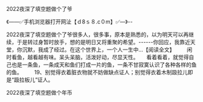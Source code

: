 2022夜深了填空题做个了爷

《——✅手机浏览器打开网沚【ｄ8ｓ８.c０m】✅—》--

2022夜深了填空题做个了爷很多人，很多事，原本是熟悉的，以为明天可以再继续，于是转过身暂时放手，想的是明日又将重聚的希望。------你回应，我靠近天堂，你沉默，我成了经过。在这个世界上，一个人一生中...【阅读全文】
　　闲时看鱼，越看越有味。呆头呆脑，活泼好动，尽显天性。　　看着看着，就觉得自己也是一条鱼，一条成天和鱼们打成一片的鱼，一条不甘寂寞认识了各种各样的鱼的鱼。
　　19、别觉得衣着脏衣物就不妨做缺点证人；别觉得衣着木制趿拉儿即是“趿拉板儿”证人。





2022夜深了填空题做个年币

